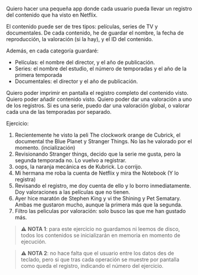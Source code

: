 Quiero hacer una pequeña app donde cada usuario pueda llevar un registro del contenido que ha visto en Netflix.

El contenido puede ser de tres tipos: películas, series de TV y documentales. De cada contenido, he de guardar el nombre, la fecha de reproducción, la valoración (si la hay), y el ID del contenido.

Además, en cada categoría guardaré:
-	Películas: el nombre del director, y el año de publicación.
-	Series: el nombre del estudio, el número de temporadas y el año de la primera temporada
-	Documentales: el director y el año de publicación.

Quiero poder imprimir en pantalla el registro completo del contenido visto.
Quiero poder añadir contenido visto.
Quiero poder dar una valoración a uno de los registros.
Si es una serie, puedo dar una valoración global, o valorar cada una de las temporadas por separado.

Ejercicio:
1. Recientemente he visto la peli The clockwork orange de Cubrick, el documental the Blue Planet y Stranger Things. No las he valorado por el momento. (incialización)
2. Revisionando Stranger things, decido que la serie me gusta, pero la segunda temporada no. Lo vuelvo a registrar.
3. oops, la naranja mecánica es de Kubrick. Lo corrijo.
4. Mi hermana me roba la cuenta de Netflix y mira the Notebook (Y lo registra)
5. Revisando el registro, me doy cuenta de ello y lo borro inmediatamente. Doy valoraciones a las películas que no tienen.
6. Ayer hice maratón de Stephen King y vi the Shining y Pet Sematary. Ambas me gustaron mucho, aunque la primera más que la segunda.
7. Filtro las peliculas por valoración: solo busco las que me han gustado más.


 > :warning: **NOTA 1**: para este ejercicio no guardamos ni leemos de disco, todos los contenidos se inicializarán en memoria en momento de ejecución.
 
 > :warning: **NOTA 2**: no hace falta que el usuario entre los datos des de teclado, pero si que tras cada operación se muestre por pantalla como queda el registro, indicando el número del ejercicio. 
 

 
